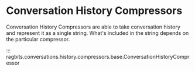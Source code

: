 # Conversation History Compressors

Conversation History Compressors are able to take conversation history and represent it as a single string. What's included in the string depends on the particular compressor.

::: ragbits.conversations.history.compressors.base.ConversationHistoryCompressor

